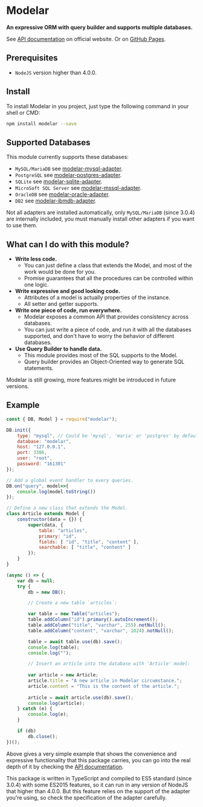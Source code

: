 # Modelar

**An expressive ORM with query builder and supports multiple databases.**

See [API documentation](https://modelarjs.com) on official website. Or on 
[GitHub Pages](https://hyurl.github.io/modelar).

## Prerequisites

- `NodeJS` version higher than 4.0.0.

## Install

To install Modelar in you project, just type the following command in your 
shell or CMD:

```sh
npm install modelar --save
```

## Supported Databases

This module currently supports these databases:

- `MySQL/MariaDB` see [modelar-mysql-adapter](https://github.com/hyurl/modelar-mysql-adapter).
- `PostgreSQL` see [modelar-postgres-adapter](https://github.com/hyurl/modelar-postgres-adapter).
- `SQLite` see [modelar-sqlite-adapter](https://github.com/hyurl/modelar-sqlite-adapter).
- `MicroSoft SQL Server` see [modelar-mssql-adapter](https://github.com/hyurl/modelar-mssql-adapter).
- `OracleDB` see [modelar-oracle-adapter](https://github.com/hyurl/modelar-oracle-adapter).
- `DB2` see [modelar-ibmdb-adapter](https://github.com/hyurl/modelar-ibmdb-adapter).

Not all adapters are installed automatically, only `MySQL/MariaDB` (since 
3.0.4) are internally included, you must manually install other adapters if 
you want to use them.

## What can I do with this module?

* **Write less code.**
    * You can just define a class that extends the Model, and most of the 
        work would be done for you.
    * Promise guarantees that all the procedures can be controlled within one 
        logic.
* **Write expressive and good looking code.**
    * Attributes of a model is actually properties of the instance.
    * All setter and getter supports.
* **Write one piece of code, run everywhere.**
    * Modelar exposes a common API that provides consistency across databases.
    * You can just write a piece of code, and run it with all the databases 
        supported, and don't have to worry the behavior of different 
        databases.
* **Use Query Builder to handle data.**
    * This module provides most of the SQL supports to the Model.
    * Query builder provides an Object-Oriented way to generate SQL statements.

Modelar is still growing, more features might be introduced in future 
versions.

## Example

```javascript
const { DB, Model } = require("modelar");

DB.init({
    type: "mysql", // Could be 'mysql', 'maria' or 'postgres' by default.
    database: "modelar",
    host: "127.0.0.1",
    port: 3306,
    user: "root",
    password: "161301"
});

// Add a global event handler to every queries.
DB.on("query", model=>{
    console.log(model.toString())
});

// Define a new class that extends the Model.
class Article extends Model {
    constructor(data = {}) {
        super(data, {
            table: "articles",
            primary: "id",
            fields: [ "id", "title", "content" ],
            searchable: [ "title", "content" ]
        });
    }
}

(async () => {
    var db = null;
    try {
        db = new DB();

        // Create a new table `articles`:

        var table = new Table("articles");
        table.addColumn("id").primary().autoIncrement();
        table.addColumn("title", "varchar", 255).notNull();
        table.addColumn("content", "varchar", 1024).notNull();

        table = await table.use(db).save();
        console.log(table);
        console.log("");

        // Insert an article into the database with 'Article' model:
        
        var article = new Article;
        article.title = "A new article in Modelar circumstance.";
        article.content = "This is the content of the article.";
        
        article = await article.use(db).save();
        console.log(article);
    } catch (e) {
        console.log(e);
    }

    if (db)
        db.close();
})();
```

Above gives a very simple example that shows the convenience and expressive 
functionality that this package carries, you can go into the real depth of it 
by checking the [API documentation](https://modelarjs.com).

This package is written in TypeScript and compiled to ES5 standard (since 
3.0.4) with some ES2015 features, so it can run in any version of NodeJS that 
higher than 4.0.0. But this feature relies on the support of the adapter 
you're using, so check the specification of the adapter carefully.